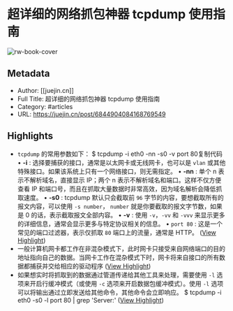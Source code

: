 # 超详细的网络抓包神器 tcpdump 使用指南

![rw-book-cover](https://readwise-assets.s3.amazonaws.com/static/images/article4.6bc1851654a0.png)

## Metadata
- Author: [[juejin.cn]]
- Full Title: 超详细的网络抓包神器 tcpdump 使用指南
- Category: #articles
- URL: https://juejin.cn/post/6844904084168769549

## Highlights
- `tcpdump` 的常用参数如下：
  $ tcpdump -i eth0 -nn -s0 -v port 80复制代码
  • **-i** : 选择要捕获的接口，通常是以太网卡或无线网卡，也可以是 `vlan` 或其他特殊接口。如果该系统上只有一个网络接口，则无需指定。
  • **-nn** : 单个 n 表示不解析域名，直接显示 IP；两个 n 表示不解析域名和端口。这样不仅方便查看 IP 和端口号，而且在抓取大量数据时非常高效，因为域名解析会降低抓取速度。
  • **-s0** : tcpdump 默认只会截取前 `96` 字节的内容，要想截取所有的报文内容，可以使用 `-s number`， `number` 就是你要截取的报文字节数，如果是 0 的话，表示截取报文全部内容。
  • **-v** : 使用 `-v`，`-vv` 和 `-vvv` 来显示更多的详细信息，通常会显示更多与特定协议相关的信息。
  • `port 80` : 这是一个常见的端口过滤器，表示仅抓取 `80` 端口上的流量，通常是 HTTP。 ([View Highlight](https://read.readwise.io/read/01gsckcgc85jqz6aypzqf3gf8p))
- 一般计算机网卡都工作在非混杂模式下，此时网卡只接受来自网络端口的目的地址指向自己的数据。当网卡工作在混杂模式下时，网卡将来自接口的所有数据都捕获并交给相应的驱动程序 ([View Highlight](https://read.readwise.io/read/01gsckee8zndyckkzwxm9895a4))
- 如果想实时将抓取到的数据通过管道传递给其他工具来处理，需要使用 `-l` 选项来开启行缓冲模式（或使用 `-c` 选项来开启数据包缓冲模式）。使用 `-l` 选项可以将输出通过立即发送给其他命令，其他命令会立即响应。
  $ tcpdump -i eth0 -s0 -l port 80 | grep 'Server:' ([View Highlight](https://read.readwise.io/read/01gshvt55f9s0q7jwcr99jhh3j))
